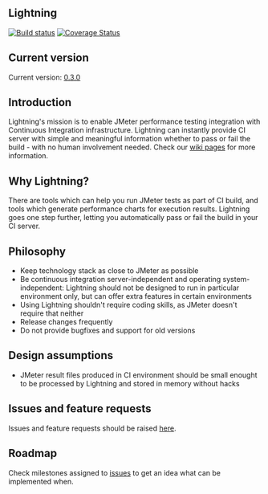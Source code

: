 ## Lightning

[![Build status](https://api.travis-ci.org/automatictester/lightning.svg?branch=master)](https://travis-ci.org/automatictester/lightning)
[![Coverage Status](https://coveralls.io/repos/automatictester/lightning/badge.svg?branch=master)](https://coveralls.io/r/automatictester/lightning?branch=master)

## Current version

Current version: [0.3.0](https://github.com/automatictester/lightning/releases/download/0.3.0/lightning-0.3.0.jar)

## Introduction

Lightning's mission is to enable JMeter performance testing integration with Continuous Integration infrastructure. Lightning can instantly provide CI server with simple and meaningful information whether to pass or fail the build - with no human involvement needed. Check our [wiki pages](https://github.com/automatictester/lightning/wiki) for more information.

## Why Lightning?

There are tools which can help you run JMeter tests as part of CI build, and tools which generate performance charts for execution results. Lightning goes one step further, letting you automatically pass or fail the build in your CI server.

## Philosophy

- Keep technology stack as close to JMeter as possible
- Be continuous integration server-independent and operating system-independent: Lightning should not be designed to run in particular environment only, but can offer extra features in certain environments
- Using Lightning shouldn't require coding skills, as JMeter doesn't require that neither
- Release changes frequently
- Do not provide bugfixes and support for old versions

## Design assumptions

- JMeter result files produced in CI environment should be small enought to be processed by Lightning and stored in memory without hacks

## Issues and feature requests

Issues and feature requests should be raised [here](https://github.com/automatictester/lightning/issues).

## Roadmap

Check milestones assigned to [issues](https://github.com/automatictester/lightning/issues) to get an idea what can be implemented when.
